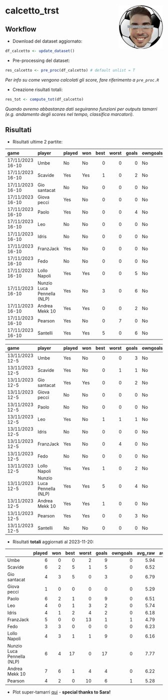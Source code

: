 
<!-- README.md is generated from README.Rmd. Please edit that file -->

# calcetto_trst <img src="logo.png" align="right" height="139" />

## Workflow

- Download del dataset aggiornato:

``` r
df_calcetto <- update_dataset()
```

- Pre-processing del dataset:

``` r
res_calcetto <- pre_proc(df_calcetto) # default unlist = T
```

*Per info su come vengono calcolati gli score, fare riferimento a
`pre_proc.R`*

- Creazione risultati totali:

``` r
res_tot <- compute_tot(df_calcetto)
```

*Quando avremo abbastanza dati seguiranno funzioni per outputs tamarri
(e.g. andamento degli scores nel tempo, classifica marcatori).*

## Risultati

- Risultati ultime 2 partite:

| game             | player                     | played | won | best | worst | goals | owngoals | raw_scores | scores |
|:-----------------|:---------------------------|:-------|:----|-----:|------:|------:|:---------|-----------:|-------:|
| 17/11/2023 16-10 | Umbe                       | No     | No  |    0 |     0 |     0 | No       |         NA |     NA |
| 17/11/2023 16-10 | Scavide                    | Yes    | Yes |    1 |     0 |     2 | No       |       7.12 | 122.56 |
| 17/11/2023 16-10 | Gio santacat               | No     | No  |    0 |     0 |     0 | No       |         NA |     NA |
| 17/11/2023 16-10 | Giova pecci                | Yes    | No  |    0 |     0 |     0 | No       |       5.29 |  77.35 |
| 17/11/2023 16-10 | Paolo                      | Yes    | No  |    0 |     0 |     4 | No       |       7.00 | 108.18 |
| 17/11/2023 16-10 | Leo                        | No     | No  |    0 |     0 |     0 | No       |         NA |     NA |
| 17/11/2023 16-10 | Idris                      | No     | No  |    0 |     0 |     0 | No       |         NA |     NA |
| 17/11/2023 16-10 | FranzJack                  | Yes    | No  |    0 |     0 |     0 | No       |       4.50 |  64.74 |
| 17/11/2023 16-10 | Fedo                       | No     | No  |    0 |     0 |     0 | No       |         NA |     NA |
| 17/11/2023 16-10 | Lollo Napoli               | Yes    | Yes |    0 |     0 |     5 | No       |       6.62 | 118.40 |
| 17/11/2023 16-10 | Nunzio Luca Pennella (NLP) | Yes    | No  |    3 |     0 |     6 | No       |       8.12 | 140.76 |
| 17/11/2023 16-10 | Andrea Mekk 10             | Yes    | Yes |    0 |     0 |     2 | No       |       6.78 | 114.20 |
| 17/11/2023 16-10 | Pearson                    | Yes    | No  |    0 |     7 |     0 | No       |       4.00 |  35.55 |
| 17/11/2023 16-10 | Santelli                   | Yes    | Yes |    5 |     0 |     6 | No       |       8.50 | 163.72 |

| game            | player                     | played | won | best | worst | goals | owngoals | raw_scores | scores |
|:----------------|:---------------------------|:-------|:----|-----:|------:|------:|:---------|-----------:|-------:|
| 13/11/2023 12-5 | Umbe                       | Yes    | No  |    0 |     0 |     3 | No       |       6.62 | 104.72 |
| 13/11/2023 12-5 | Scavide                    | Yes    | No  |    0 |     1 |     1 | No       |       5.50 |  79.05 |
| 13/11/2023 12-5 | Gio santacat               | Yes    | Yes |    0 |     0 |     2 | No       |       6.75 | 120.79 |
| 13/11/2023 12-5 | Giova pecci                | No     | No  |    0 |     0 |     0 | No       |         NA |     NA |
| 13/11/2023 12-5 | Paolo                      | No     | No  |    0 |     0 |     0 | No       |         NA |     NA |
| 13/11/2023 12-5 | Leo                        | Yes    | No  |    1 |     1 |     1 | No       |       5.62 |  84.67 |
| 13/11/2023 12-5 | Idris                      | No     | No  |    0 |     0 |     0 | No       |         NA |     NA |
| 13/11/2023 12-5 | FranzJack                  | Yes    | No  |    0 |     4 |     0 | No       |       4.38 |  51.56 |
| 13/11/2023 12-5 | Fedo                       | No     | No  |    0 |     0 |     0 | No       |         NA |     NA |
| 13/11/2023 12-5 | Lollo Napoli               | Yes    | Yes |    1 |     0 |     2 | No       |       6.50 | 117.49 |
| 13/11/2023 12-5 | Nunzio Luca Pennella (NLP) | Yes    | Yes |    5 |     0 |     4 | No       |       8.12 | 162.84 |
| 13/11/2023 12-5 | Andrea Mekk 10             | Yes    | Yes |    1 |     0 |     0 | No       |       6.44 | 111.80 |
| 13/11/2023 12-5 | Pearson                    | Yes    | Yes |    0 |     0 |     3 | No       |       7.00 | 126.91 |
| 13/11/2023 12-5 | Santelli                   | No     | No  |    0 |     0 |     0 | No       |         NA |     NA |

- Risultati **totali** aggiornati al 2023-11-20:

|                            | played | won | best | worst | goals | owngoals | avg_raw | avg_scores |
|:---------------------------|-------:|----:|-----:|------:|------:|---------:|--------:|-----------:|
| Umbe                       |      6 |   0 |    0 |     2 |     9 |        0 |    5.94 |      96.85 |
| Scavide                    |      6 |   2 |    5 |     1 |     5 |        0 |    6.52 |     107.72 |
| Gio santacat               |      4 |   3 |    5 |     0 |     3 |        0 |    6.79 |     118.06 |
| Giova pecci                |      1 |   0 |    0 |     0 |     0 |        0 |    5.29 |      77.35 |
| Paolo                      |      6 |   2 |    1 |     0 |     9 |        0 |    6.51 |     109.37 |
| Leo                        |      4 |   0 |    1 |     3 |     2 |        0 |    5.74 |      88.87 |
| Idris                      |      4 |   1 |    2 |     4 |     2 |        0 |    6.18 |      98.51 |
| FranzJack                  |      5 |   0 |    0 |    13 |     1 |        1 |    4.79 |      64.77 |
| Fedo                       |      3 |   3 |    0 |     0 |     0 |        0 |    6.23 |     104.01 |
| Lollo Napoli               |      4 |   3 |    1 |     1 |     9 |        0 |    6.16 |     106.09 |
| Nunzio Luca Pennella (NLP) |      6 |   4 |   17 |     0 |    17 |        0 |    7.77 |     142.62 |
| Andrea Mekk 10             |      7 |   6 |    1 |     4 |     4 |        0 |    6.22 |     103.59 |
| Pearson                    |      4 |   2 |    0 |    10 |     6 |        1 |    5.28 |      80.15 |

- Plot super-tamarri
  [qui](https://sgeremia.shinyapps.io/calcetto_app/) - **special thanks
  to Sara!**
